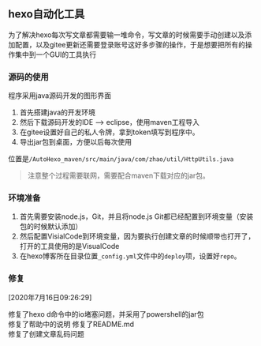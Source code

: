 ## hexo自动化工具

为了解决hexo每次写文章都需要输一堆命令，写文章的时候需要手动创建以及添加配置，以及gitee更新还需要登录账号这好多步骤的操作，于是想要把所有的操作集中到一个GUI的工具执行

<!-- more -->

### 源码的使用

程序采用java源码开发的图形界面  

1. 首先搭建java的开发环境  
2. 然后下载源码开发的IDE --> eclipse，使用maven工程导入
3. 在gitee设置好自己的私人令牌，拿到token填写到程序中。  
4. 导出jar包到桌面，方便以后每次使用

位置是`/AutoHexo_maven/src/main/java/com/zhao/util/HttpUtils.java`  

> 注意整个过程需要联网，需要配合maven下载对应的jar包。

### 环境准备

1. 首先需要安装node.js，Git，并且将node.js Git都已经配置到环境变量（安装包的时候默认添加）
2. 然后配置VisialCode到环境变量，因为要执行创建文章的时候顺带也打开了，打开的工具使用的是VisualCode
3. 在hexo博客所在目录位置`_config.yml`文件中的`deploy`项，设置好`repo`。

### 修复

[2020年7月16日09:26:29] 

修复了hexo d命令中的io堵塞问题，并采用了powershell的jar包  
修复了帮助中的说明
修复了README.md  
修复了创建文章乱码问题